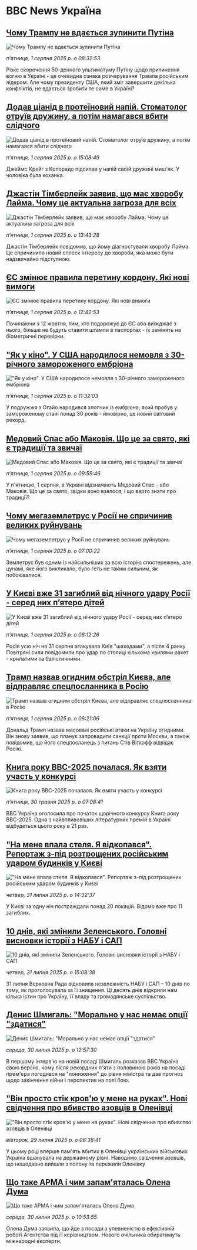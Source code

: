 # BBC News Україна## [Чому Трампу не вдається зупинити Путіна ](https://www.bbc.com/ukrainian/articles/c0l6gejr96zo?at_medium=RSS&at_campaign=rss?at_campaign=githubrss)![Чому Трампу не вдається зупинити Путіна ](https://ichef.bbci.co.uk/ace/ws/240/cpsprodpb/2d71/live/2d38d3c0-6eaa-11f0-a8f2-eba5f5937655.jpg)_пʼятниця, 1 серпня 2025 р. о 08:32:53_Різке скорочення 50-денного ультиматуму Путіну щодо припинення вогню в Україні - це очевидна ознака розчарування Трампа російським лідером. Але чому президенту США, який зміг завершити декілька конфліктів, не вдається зробити те саме в Україні?## [Додав ціанід в протеїновий напій. Стоматолог отруїв дружину, а потім намагався вбити слідчого](https://www.bbc.com/ukrainian/articles/c4gq2v25ql3o?at_medium=RSS&at_campaign=rss?at_campaign=githubrss)![Додав ціанід в протеїновий напій. Стоматолог отруїв дружину, а потім намагався вбити слідчого](https://ichef.bbci.co.uk/ace/ws/240/cpsprodpb/027b/live/39b8df60-6e0e-11f0-af20-030418be2ca5.jpg)_пʼятниця, 1 серпня 2025 р. о 15:08:49_Джеймс Крейг з Колорадо підсипав у напій своїй дружині миш'як. У чоловіка була коханка.## [Джастін Тімберлейк заявив, що має хворобу Лайма. Чому це актуальна загроза для всіх](https://www.bbc.com/ukrainian/articles/c890x2ng18ko?at_medium=RSS&at_campaign=rss?at_campaign=githubrss)![Джастін Тімберлейк заявив, що має хворобу Лайма. Чому це актуальна загроза для всіх](https://ichef.bbci.co.uk/ace/ws/240/cpsprodpb/0951/live/acf9b320-6eca-11f0-b172-55e938a4abab.png)_пʼятниця, 1 серпня 2025 р. о 13:43:28_Джастін Тімберлейк повідомив, що йому діагностували хворобу Лайма. Це спричинило новий сплеск інтересу до хвороби, яка може бути надзвичайно підступною.## [ЄС змінює правила перетину кордону. Які нові вимоги](https://www.bbc.com/ukrainian/articles/c9d0p8evzevo?at_medium=RSS&at_campaign=rss?at_campaign=githubrss)![ЄС змінює правила перетину кордону. Які нові вимоги](https://ichef.bbci.co.uk/ace/ws/240/cpsprodpb/574e/live/eaf5eff0-6ece-11f0-b172-55e938a4abab.jpg)_пʼятниця, 1 серпня 2025 р. о 12:42:53_Починаючи з 12 жовтня, тим, хто подорожує до ЄС або виїжджає з нього, більше не будуть ставити штампи в паспортах - їх замінять на біометричні перевірки.## ["Як у кіно". У США народилося немовля з 30-річного замороженого ембріона](https://www.bbc.com/ukrainian/articles/cvg06mjq85mo?at_medium=RSS&at_campaign=rss?at_campaign=githubrss)!["Як у кіно". У США народилося немовля з 30-річного замороженого ембріона](https://ichef.bbci.co.uk/ace/ws/240/cpsprodpb/e56b/live/c27aabc0-6e00-11f0-9e5b-1ddb84d3f3e2.jpg)_пʼятниця, 1 серпня 2025 р. о 11:32:03_У подружжя з Огайо народився хлопчик із ембріона, який пробув у замороженому стані понад 30 років - ймовірно, це новий світовий рекорд.## [Медовий Спас або Маковія. Що це за свято, які є традиції та звичаї](https://www.bbc.com/ukrainian/articles/cwye4d54gk3o?at_medium=RSS&at_campaign=rss?at_campaign=githubrss)![Медовий Спас або Маковія. Що це за свято, які є традиції та звичаї](https://ichef.bbci.co.uk/ace/ws/240/cpsprodpb/8387/live/fcf94dc0-6eb8-11f0-b72a-377c6a30f3b7.jpg)_пʼятниця, 1 серпня 2025 р. о 09:59:46_У п'ятницю, 1 серпня, в Україні відзначають Медовий Спас - або Маковія. Що це за свято, звідки воно взялося, і що варто знати про традиції?## [Чому мегаземлетрус у Росії не спричинив великих руйнувань ](https://www.bbc.com/ukrainian/articles/cev2gxley1yo?at_medium=RSS&at_campaign=rss?at_campaign=githubrss)![Чому мегаземлетрус у Росії не спричинив великих руйнувань ](https://ichef.bbci.co.uk/ace/ws/240/cpsprodpb/903e/live/6517c330-6d76-11f0-8dbd-f3d32ebd3327.jpg)_пʼятниця, 1 серпня 2025 р. о 07:00:22_Землетрус був одним із найсильніших за всю історію спостережень, але цунамі, яке його викликало, було геть не таким сильним, як побоювалися.## [У Києві вже 31 загиблий від нічного удару Росії - серед них пʼятеро дітей](https://www.bbc.com/ukrainian/articles/c17ndgendvko?at_medium=RSS&at_campaign=rss?at_campaign=githubrss)![У Києві вже 31 загиблий від нічного удару Росії - серед них пʼятеро дітей](https://ichef.bbci.co.uk/ace/ws/240/cpsprodpb/de9a/live/23df0310-6eb1-11f0-bc7d-5bb60edf943a.jpg)_пʼятниця, 1 серпня 2025 р. о 08:12:26_Росія усю ніч на 31 серпня атакувала Київ "шахедами", а після 4 ранку Повітряні сили повідомили про удар по столиці кількома хвилями ракет - крилатими та балістичними.## [Трамп назвав огидним обстріл Києва, але відправляє спецпосланника в Росію](https://www.bbc.com/ukrainian/articles/cy4dpwzxkxno?at_medium=RSS&at_campaign=rss?at_campaign=githubrss)![Трамп назвав огидним обстріл Києва, але відправляє спецпосланника в Росію](https://ichef.bbci.co.uk/ace/ws/240/cpsprodpb/7afc/live/10e62d10-6e98-11f0-8fff-3d35836e2f17.jpg)_пʼятниця, 1 серпня 2025 р. о 06:21:06_Дональд Трамп назвав масовані російські атаки на Україну огидними. Він знову заявив, що планує запровадити санкції проти Москви, а також повідомив, що його спецпосланець з питань Стів Віткофф відвідає Росію.## [Книга року BBC-2025 почалася. Як взяти участь у конкурсі ](https://www.bbc.com/ukrainian/articles/clygdp91lk7o?at_medium=RSS&at_campaign=rss?at_campaign=githubrss)![Книга року BBC-2025 почалася. Як взяти участь у конкурсі ](https://ichef.bbci.co.uk/ace/ws/240/cpsprodpb/01eb/live/6dc71a60-3b9b-11f0-b0d7-71720076f013.jpg)_пʼятниця, 30 травня 2025 р. о 07:08:41_BBC Україна оголосила про початок щорічного конкурсу Книга року BBC-2025. Одна з найвпливовіших літературних премій в Україні відбудеться цього року в 21 раз.## ["На мене впала стеля. Я відкопався". Репортаж з-під розтрощених російським ударом будинків у Києві](https://www.bbc.com/ukrainian/articles/c15l9qdk472o?at_medium=RSS&at_campaign=rss?at_campaign=githubrss)!["На мене впала стеля. Я відкопався". Репортаж з-під розтрощених російським ударом будинків у Києві](https://ichef.bbci.co.uk/ace/ws/240/cpsprodpb/a5d0/live/2f5ae0f0-6e1c-11f0-8dbd-f3d32ebd3327.jpg)_четвер, 31 липня 2025 р. о 14:32:37_У Києві за одну ніч постраждали понад 20 локацій. Відомо вже про 11 загиблих.## [10 днів, які змінили Зеленського. Головні висновки історії з НАБУ і САП](https://www.bbc.com/ukrainian/articles/cwy0pn98k55o?at_medium=RSS&at_campaign=rss?at_campaign=githubrss)![10 днів, які змінили Зеленського. Головні висновки історії з НАБУ і САП](https://ichef.bbci.co.uk/ace/ws/240/cpsprodpb/7167/live/f04a4ac0-6e13-11f0-aa33-1bf5e0b3ec8e.jpg)_четвер, 31 липня 2025 р. о 15:08:38_31 липня Верховна Рада відновила незалежність НАБУ і САП – 10 днів по тому, як проголосувала за її знищення. Ці десять днів відкрили нам кілька істин про Україну, її владу та громадянське суспільство.## [Денис Шмигаль: "Морально у нас немає опції "здатися"](https://www.bbc.com/ukrainian/articles/cyvn7668v1do?at_medium=RSS&at_campaign=rss?at_campaign=githubrss)![Денис Шмигаль: "Морально у нас немає опції "здатися"](https://ichef.bbci.co.uk/ace/ws/240/cpsprodpb/14cd/live/6ea2f300-6d41-11f0-9462-bb509dc78127.jpg)_середа, 30 липня 2025 р. о 12:57:30_В першому інтерв'ю на новій посаді Шмигаль розказав ВВС Україна свою версію, чому після рекордних п'яти з половиною років на посаді прем'єра погодився на "пониження" до рівня міністра та дав прогноз щодо закінчення війни і перспектив на полі бою.## ["Він просто стік кров'ю у мене на руках". Нові свідчення про вбивство азовців в Оленівці](https://www.bbc.com/ukrainian/articles/c2djpze0jp7o?at_medium=RSS&at_campaign=rss?at_campaign=githubrss)!["Він просто стік кров'ю у мене на руках". Нові свідчення про вбивство азовців в Оленівці](https://ichef.bbci.co.uk/ace/ws/240/cpsprodpb/e425/live/085aac80-6bb8-11f0-82e5-136004252dd4.jpg)_вівторок, 29 липня 2025 р. о 06:38:41_У цьому році вперше пам'ять вбитих в Оленівці українських військових Україна вшанувала на державному рівні. Наводимо свідчення азовців, що нещодавно вийшли з полону та пережили Оленівку## [Що таке АРМА і чим запам'яталась Олена Дума](https://www.bbc.com/ukrainian/articles/cd9jnzll57no?at_medium=RSS&at_campaign=rss?at_campaign=githubrss)![Що таке АРМА і чим запам'яталась Олена Дума](https://ichef.bbci.co.uk/ace/ws/240/cpsprodpb/e924/live/51c48a40-6d33-11f0-97c9-ddd687f1cffb.jpg)_середа, 30 липня 2025 р. о 10:53:55_Олена Дума заявила, що йде з посади з упевненістю в ефективній роботі Агентства під її керівництвом. Нового очільника обиратимуть міжнародні експерти.